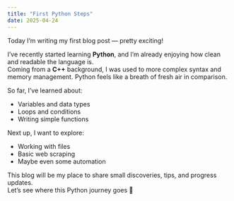 ```yaml
---
title: "First Python Steps"
date: 2025-04-24
---
```


Today I’m writing my first blog post — pretty exciting!

I’ve recently started learning **Python**, and I’m already enjoying how clean and readable the language is.  
Coming from a **C++** background, I was used to more complex syntax and memory management. Python feels like a breath of fresh air in comparison.

So far, I’ve learned about:
- Variables and data types
- Loops and conditions
- Writing simple functions

Next up, I want to explore:
- Working with files
- Basic web scraping
- Maybe even some automation

This blog will be my place to share small discoveries, tips, and progress updates.  
Let’s see where this Python journey goes 🚀

